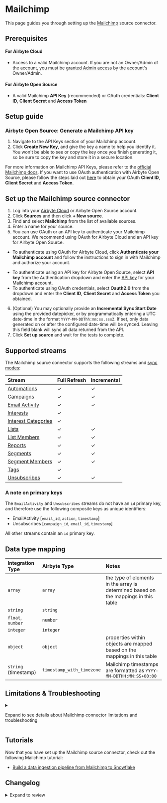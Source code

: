 # Mailchimp

This page guides you through setting up the [Mailchimp](https://mailchimp.com/) source connector.

## Prerequisites

<!-- env:cloud -->

#### For Airbyte Cloud

- Access to a valid Mailchimp account. If you are not an Owner/Admin of the account, you must be [granted Admin access](https://mailchimp.com/help/manage-user-levels-in-your-account/#Grant_account_access) by the account's Owner/Admin.

<!-- /env:cloud -->

<!-- env:oss -->

#### For Airbyte Open Source

- A valid Mailchimp **API Key** (recommended) or OAuth credentials: **Client ID**, **Client Secret** and **Access Token**

<!-- /env:oss -->

## Setup guide

<!-- env:oss -->

### Airbyte Open Source: Generate a Mailchimp API key

1. Navigate to the API Keys section of your Mailchimp account.
2. Click **Create New Key**, and give the key a name to help you identify it. You won't be able to see or copy the key once you finish generating it, so be sure to copy the key and store it in a secure location.

For more information on Mailchimp API Keys, please refer to the [official Mailchimp docs](https://mailchimp.com/help/about-api-keys/#api+key+security). If you want to use OAuth authentication with Airbyte Open Source, please follow the steps laid out [here](https://mailchimp.com/developer/marketing/guides/access-user-data-oauth-2/) to obtain your OAuth **Client ID**, **Client Secret** and **Access Token**.

<!-- /env:oss -->

## Set up the Mailchimp source connector

1. Log into your [Airbyte Cloud](https://cloud.airbyte.com/workspaces) or Airbyte Open Source account.
2. Click **Sources** and then click **+ New source**.
3. Find and select **Mailchimp** from the list of available sources.
4. Enter a name for your source.
5. You can use OAuth or an API key to authenticate your Mailchimp account. We recommend using OAuth for Airbyte Cloud and an API key for Airbyte Open Source.

<!-- env:cloud -->

- To authenticate using OAuth for Airbyte Cloud, click **Authenticate your Mailchimp account** and follow the instructions to sign in with Mailchimp and authorize your account.

<!-- /env:cloud -->

<!-- env:oss -->

- To authenticate using an API key for Airbyte Open Source, select **API key** from the Authentication dropdown and enter the [API key](https://mailchimp.com/developer/marketing/guides/quick-start/#generate-your-api-key) for your Mailchimp account.
- To authenticate using OAuth credentials, select **Oauth2.0** from the dropdown and enter the **Client ID**, **Client Secret** and **Access Token** you obtained.

<!-- /env:oss -->

6. (Optional) You may optionally provide an **Incremental Sync Start Date** using the provided datepicker, or by programmatically entering a UTC date-time in the format `YYYY-MM-DDThh:mm:ss.sssZ`. If set, only data generated on or after the configured date-time will be synced. Leaving this field blank will sync all data returned from the API.
7. Click **Set up source** and wait for the tests to complete.

<HideInUI>

## Supported streams

The Mailchimp source connector supports the following streams and [sync modes](https://docs.airbyte.com/cloud/core-concepts/#connection-sync-mode):

| Stream                                                                                                             | Full Refresh | Incremental |
| :----------------------------------------------------------------------------------------------------------------- | :----------- | :---------- |
| [Automations](https://mailchimp.com/developer/marketing/api/automation/list-automations/)                          | ✓            | ✓           |
| [Campaigns](https://mailchimp.com/developer/marketing/api/campaigns/get-campaign-info/)                            | ✓            | ✓           |
| [Email Activity](https://mailchimp.com/developer/marketing/api/email-activity-reports/list-email-activity/)        | ✓            | ✓           |
| [Interests](https://mailchimp.com/developer/marketing/api/interests/list-interests-in-category/)                   | ✓            |             |
| [Interest Categories](https://mailchimp.com/developer/marketing/api/interest-categories/list-interest-categories/) | ✓            |             |
| [Lists](https://mailchimp.com/developer/api/marketing/lists/get-list-info)                                         | ✓            | ✓           |
| [List Members](https://mailchimp.com/developer/marketing/api/list-members/list-members-info/)                      | ✓            | ✓           |
| [Reports](https://mailchimp.com/developer/marketing/api/reports/list-campaign-reports/)                            | ✓            | ✓           |
| [Segments](https://mailchimp.com/developer/marketing/api/list-segments/list-segments/)                             | ✓            | ✓           |
| [Segment Members](https://mailchimp.com/developer/marketing/api/list-segment-members/list-members-in-segment/)     | ✓            | ✓           |
| [Tags](https://mailchimp.com/developer/marketing/api/lists-tags-search/search-for-tags-on-a-list-by-name/)         | ✓            |             |
| [Unsubscribes](https://mailchimp.com/developer/marketing/api/unsub-reports/list-unsubscribed-members/)             | ✓            | ✓           |

### A note on primary keys

The `EmailActivity` and `Unsubscribes` streams do not have an `id` primary key, and therefore use the following composite keys as unique identifiers:

- EmailActivity [`email_id`, `action`, `timestamp`]
- Unsubscribes [`campaign_id`, `email_id`, `timestamp`]

All other streams contain an `id` primary key.

## Data type mapping

| Integration Type     | Airbyte Type              | Notes                                                                               |
|:---------------------|:--------------------------|:------------------------------------------------------------------------------------|
| `array`              | `array`                   | the type of elements in the array is determined based on the mappings in this table |
| `string`             | `string`                  |                                                                                     |
| `float`, `number`    | `number`                  |                                                                                     |
| `integer`            | `integer`                 |                                                                                     |
| `object`             | `object`                  | properties within objects are mapped based on the mappings in this table            |
| `string` (timestamp) | `timestamp_with_timezone` | Mailchimp timestamps are formatted as `YYYY-MM-DDTHH:MM:SS+00:00`                   |

## Limitations & Troubleshooting

<details>
<summary>

Expand to see details about Mailchimp connector limitations and troubleshooting

</summary>

### Connector limitations

[Mailchimp does not impose rate limits](https://mailchimp.com/developer/guides/marketing-api-conventions/#throttling) on how much data is read from its API in a single sync process. However, Mailchimp enforces a maximum of 10 simultaneous connections to its API, which means that Airbyte is unable to run more than 10 concurrent syncs from Mailchimp using API keys generated from the same account.

</details>

## Tutorials

Now that you have set up the Mailchimp source connector, check out the following Mailchimp tutorial:

- [Build a data ingestion pipeline from Mailchimp to Snowflake](https://airbyte.com/tutorials/data-ingestion-pipeline-mailchimp-snowflake)

## Changelog

<details>
  <summary>Expand to review</summary>

| Version | Date       | Pull Request                                             | Subject                                                                    |
|---------|------------|----------------------------------------------------------|----------------------------------------------------------------------------|
| 2.0.34 | 2025-04-12 | [57719](https://github.com/airbytehq/airbyte/pull/57719) | Update dependencies |
| 2.0.33 | 2025-04-05 | [57043](https://github.com/airbytehq/airbyte/pull/57043) | Update dependencies |
| 2.0.32 | 2025-03-29 | [56034](https://github.com/airbytehq/airbyte/pull/56034) | Update dependencies |
| 2.0.31 | 2025-03-08 | [55471](https://github.com/airbytehq/airbyte/pull/55471) | Update dependencies |
| 2.0.30 | 2025-03-01 | [54795](https://github.com/airbytehq/airbyte/pull/54795) | Update dependencies |
| 2.0.29 | 2025-02-22 | [54366](https://github.com/airbytehq/airbyte/pull/54366) | Update dependencies |
| 2.0.28 | 2025-02-15 | [53836](https://github.com/airbytehq/airbyte/pull/53836) | Update dependencies |
| 2.0.27 | 2025-02-01 | [52730](https://github.com/airbytehq/airbyte/pull/52730) | Update dependencies |
| 2.0.26 | 2025-01-25 | [52236](https://github.com/airbytehq/airbyte/pull/52236) | Update dependencies |
| 2.0.25 | 2025-01-11 | [51215](https://github.com/airbytehq/airbyte/pull/51215) | Update dependencies |
| 2.0.24 | 2025-01-04 | [50894](https://github.com/airbytehq/airbyte/pull/50894) | Update dependencies |
| 2.0.23 | 2024-12-28 | [50633](https://github.com/airbytehq/airbyte/pull/50633) | Update dependencies |
| 2.0.22 | 2024-12-21 | [50139](https://github.com/airbytehq/airbyte/pull/50139) | Update dependencies |
| 2.0.21 | 2024-12-14 | [49148](https://github.com/airbytehq/airbyte/pull/49148) | Update dependencies |
| 2.0.20 | 2024-11-22 | [45282](https://github.com/airbytehq/airbyte/pull/45282) | Starting with this version, the Docker image is now rootless. Please note that this and future versions will not be compatible with Airbyte versions earlier than 0.64 |
| 2.0.19 | 2024-08-31 | [45031](https://github.com/airbytehq/airbyte/pull/45031) | Update dependencies |
| 2.0.18 | 2024-08-24 | [44708](https://github.com/airbytehq/airbyte/pull/44708) | Update dependencies |
| 2.0.17 | 2024-08-17 | [44323](https://github.com/airbytehq/airbyte/pull/44323) | Update dependencies |
| 2.0.16 | 2024-08-12 | [43752](https://github.com/airbytehq/airbyte/pull/43752) | Update dependencies |
| 2.0.15 | 2024-08-10 | [43554](https://github.com/airbytehq/airbyte/pull/43554) | Update dependencies |
| 2.0.14 | 2024-08-03 | [43228](https://github.com/airbytehq/airbyte/pull/43228) | Update dependencies |
| 2.0.13 | 2024-07-27 | [42683](https://github.com/airbytehq/airbyte/pull/42683) | Update dependencies |
| 2.0.12 | 2024-07-20 | [42381](https://github.com/airbytehq/airbyte/pull/42381) | Update dependencies |
| 2.0.11 | 2024-07-13 | [41683](https://github.com/airbytehq/airbyte/pull/41683) | Update dependencies |
| 2.0.10 | 2024-07-10 | [41399](https://github.com/airbytehq/airbyte/pull/41399) | Update dependencies |
| 2.0.9 | 2024-07-09 | [41152](https://github.com/airbytehq/airbyte/pull/41152) | Update dependencies |
| 2.0.8 | 2024-07-06 | [40897](https://github.com/airbytehq/airbyte/pull/40897) | Update dependencies |
| 2.0.7 | 2024-06-25 | [40320](https://github.com/airbytehq/airbyte/pull/40320) | Update dependencies |
| 2.0.6 | 2024-06-21 | [39937](https://github.com/airbytehq/airbyte/pull/39937) | Update dependencies |
| 2.0.5 | 2024-06-18 | [38868](https://github.com/airbytehq/airbyte/pull/38868) | Refactor:  use `client_side_incremental` feature |
| 2.0.4 | 2024-06-06 | [39202](https://github.com/airbytehq/airbyte/pull/39202) | [autopull] Upgrade base image to v1.2.2 |
| 2.0.3 | 2024-05-02 | [36649](https://github.com/airbytehq/airbyte/pull/36649) | Schema descriptions |
| 2.0.2 | 2024-04-25 | [37572](https://github.com/airbytehq/airbyte/pull/37572) | Fixed `start_date` format issue for the `email_activity` stream |
| 2.0.1 | 2024-04-19 | [37434](https://github.com/airbytehq/airbyte/pull/37434) | Fixed cursor format for the `email_activity` stream |
| 2.0.0 | 2024-04-01 | [35281](https://github.com/airbytehq/airbyte/pull/35281) | Migrate to Low-Code |
| 1.2.0 | 2024-03-28 | [36600](https://github.com/airbytehq/airbyte/pull/36600) | Migrate to latest Airbyte-CDK. |
| 1.1.2 | 2024-02-09 | [35092](https://github.com/airbytehq/airbyte/pull/35092) | Manage dependencies with Poetry. |
| 1.1.1 | 2024-01-11 | [34157](https://github.com/airbytehq/airbyte/pull/34157) | Prepare for airbyte-lib |
| 1.1.0 | 2023-12-20 | [32852](https://github.com/airbytehq/airbyte/pull/32852) | Add optional start_date for incremental streams |
| 1.0.0 | 2023-12-19 | [32836](https://github.com/airbytehq/airbyte/pull/32836) | Add airbyte-type to `datetime` columns and remove `._links` column |
| 0.10.0 | 2023-11-23 | [32782](https://github.com/airbytehq/airbyte/pull/32782) | Add SegmentMembers stream |
| 0.9.0 | 2023-11-17 | [32218](https://github.com/airbytehq/airbyte/pull/32218) | Add Interests, InterestCategories, Tags streams |
| 0.8.3 | 2023-11-15 | [32543](https://github.com/airbytehq/airbyte/pull/32543) | Handle empty datetime fields in Reports stream |
| 0.8.2 | 2023-11-13 | [32466](https://github.com/airbytehq/airbyte/pull/32466) | Improve error handling during connection check |
| 0.8.1 | 2023-11-06 | [32226](https://github.com/airbytehq/airbyte/pull/32226) | Unmute expected records test after data anonymisation |
| 0.8.0 | 2023-11-01 | [32032](https://github.com/airbytehq/airbyte/pull/32032) | Add ListMembers stream |
| 0.7.0 | 2023-10-27 | [31940](https://github.com/airbytehq/airbyte/pull/31940) | Implement availability strategy |
| 0.6.0 | 2023-10-27 | [31922](https://github.com/airbytehq/airbyte/pull/31922) | Add Segments stream |
| 0.5.0 | 2023-10-20 | [31675](https://github.com/airbytehq/airbyte/pull/31675) | Add Unsubscribes stream |
| 0.4.1 | 2023-05-02 | [25717](https://github.com/airbytehq/airbyte/pull/25717) | Handle unknown error in EmailActivity |
| 0.4.0 | 2023-04-11 | [23290](https://github.com/airbytehq/airbyte/pull/23290) | Add Automations stream |
| 0.3.5 | 2023-02-28 | [23464](https://github.com/airbytehq/airbyte/pull/23464) | Add Reports stream |
| 0.3.4 | 2023-02-06 | [22405](https://github.com/airbytehq/airbyte/pull/22405) | Revert extra logging |
| 0.3.3 | 2023-02-01 | [22228](https://github.com/airbytehq/airbyte/pull/22228) | Add extra logging |
| 0.3.2 | 2023-01-27 | [22014](https://github.com/airbytehq/airbyte/pull/22014) | Set `AvailabilityStrategy` for streams explicitly to `None` |
| 0.3.1 | 2022-12-20 | [20720](https://github.com/airbytehq/airbyte/pull/20720) | Use stream slices as a source for request params instead of a stream state |
| 0.3.0 | 2022-11-07 | [19023](https://github.com/airbytehq/airbyte/pull/19023) | Set primary key for Email Activity stream. |
| 0.2.15 | 2022-09-28 | [17326](https://github.com/airbytehq/airbyte/pull/17326) | Migrate to per-stream states. |
| 0.2.14 | 2022-04-12 | [11352](https://github.com/airbytehq/airbyte/pull/11352) | Update documentation |
| 0.2.13 | 2022-04-11 | [11632](https://github.com/airbytehq/airbyte/pull/11632) | Add unit tests |
| 0.2.12 | 2022-03-17 | [10975](https://github.com/airbytehq/airbyte/pull/10975) | Fix campaign's stream normalization |
| 0.2.11 | 2021-12-24 | [7159](https://github.com/airbytehq/airbyte/pull/7159) | Add oauth2.0 support |
| 0.2.10 | 2021-12-21 | [9000](https://github.com/airbytehq/airbyte/pull/9000) | Update connector fields title/description |
| 0.2.9 | 2021-12-13 | [7975](https://github.com/airbytehq/airbyte/pull/7975) | Updated JSON schemas |
| 0.2.8 | 2021-08-17 | [5481](https://github.com/airbytehq/airbyte/pull/5481) | Remove date-time type from some fields |
| 0.2.7 | 2021-08-03 | [5137](https://github.com/airbytehq/airbyte/pull/5137) | Source Mailchimp: fix primary key for email activities |
| 0.2.6 | 2021-07-28 | [5024](https://github.com/airbytehq/airbyte/pull/5024) | Source Mailchimp: handle records with no no "activity" field in response |
| 0.2.5 | 2021-07-08 | [4621](https://github.com/airbytehq/airbyte/pull/4621) | Mailchimp fix url-base |
| 0.2.4 | 2021-06-09 | [4285](https://github.com/airbytehq/airbyte/pull/4285) | Use datacenter URL parameter from apikey |
| 0.2.3 | 2021-06-08 | [3973](https://github.com/airbytehq/airbyte/pull/3973) | Add AIRBYTE_ENTRYPOINT for Kubernetes support |
| 0.2.2 | 2021-06-08 | [3415](https://github.com/airbytehq/airbyte/pull/3415) | Get Members activities |
| 0.2.1 | 2021-04-03 | [2726](https://github.com/airbytehq/airbyte/pull/2726) | Fix base connector versioning |
| 0.2.0 | 2021-03-09 | [2238](https://github.com/airbytehq/airbyte/pull/2238) | Protocol allows future/unknown properties |
| 0.1.4 | 2020-11-30 | [1046](https://github.com/airbytehq/airbyte/pull/1046) | Add connectors using an index YAML file |

</details>

</HideInUI>
